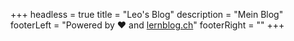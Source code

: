 +++
headless = true
title = "Leo's Blog"
description = "Mein Blog"
footerLeft = "Powered by ❤️ and [lernblog.ch](https://www.lernblog.ch)"
footerRight = ""
+++
